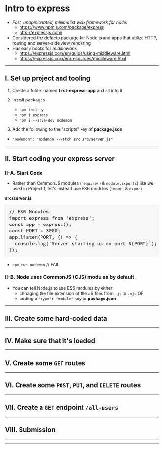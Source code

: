 # Intro to express
- *Fast, unopinionated, minimalist web framework for node:*
  - https://www.npmjs.com/package/express
  - http://expressjs.com/
- Considered the defacto package for Node.js and apps that utilize HTTP, routing and server-side view rendering 
- Has easy hooks for *middleware*:
  - https://expressjs.com/en/guide/using-middleware.html
  - https://expressjs.com/en/resources/middleware.html

<hr>

## I. Set up project and tooling

1) Create a folder named **first-express-app** and `cd` into it

2) Install packages

    - `npm init -y`
    - `npm i express`
    - `npm i --save-dev nodemon`

3) Add the following to the "scripts" key of **package.json**
- `"nodemon": "nodemon --watch src src/server.js"`

<hr>

## II. Start coding your express server

### II-A. Start Code

- Rather than CommonJS modules (`require()` & `module.exports`) like we used in Project 1, let's instead use ES6 modules (`import` & `export`)

**src/server.js**

![screenshot](_images/express-1.png)

- `npm run nodemon` // FAIL

### II-B. Node uses CommonJS (CJS) modules by default
- You can tell Node.js to use ES6 modules by either:
  -  chnaging the file extension of the JS files from `.js` to `.mjs` OR
  -  adding a `"type": "module"` key to **package.json**

<hr>

## III. Create some hard-coded data

<hr>

## IV. Make sure that it's loaded

<hr>

## V. Create some `GET` routes

<hr>

## VI. Create some `POST`, `PUT`, and `DELETE` routes

<hr>

## VII. Create a `GET` endpoint `/all-users`

<hr>

## VIII. Submission


<hr><hr>
